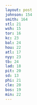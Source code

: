 ```yaml
---
layout: post
johnson: 154
smith: 164
stl: 21
wsh: 15
tor: 16
kc: 23
bal: 24
hou: 22
atl: 17
nyy: 23
tb: 24
lad: 18
pit: 20
sd: 13
phi: 21
cle: 20
bos: 19
min: 22
---
```

